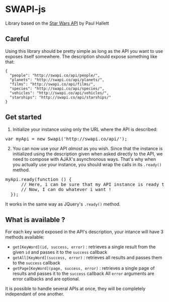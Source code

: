 # SWAPI-js


Library based on the [Star Wars API](http://swapi.co/) by Paul Hallett

## Careful
Using this library should be pretty simple as long as the API you want to use exposes itself somewhere. The description should expose something like that:

```
{
  "people": "http://swapi.co/api/people/", 
  "planets": "http://swapi.co/api/planets/", 
  "films": "http://swapi.co/api/films/", 
  "species": "http://swapi.co/api/species/", 
  "vehicles": "http://swapi.co/api/vehicles/", 
  "starships": "http://swapi.co/api/starships/"
}
```

## Get started
1. Initialize your instance using only the URL where the API is described:
  <pre>var myApi = new Swapi('http://swapi.co/api/');</pre>
2. You can now use your API *almost* as you wish. Since that the instance is initialized using the description given when asked directly to the API, we need to compose with AJAX's asynchronous ways. That's why when you actually use your instance, you should wrap the calls in its `.ready()` method.
  <pre>myApi.ready(function () {
      // Here, i can be sure that my API instance is ready to be used
      // Now, I can do whatever i want !
  });</pre>
  It works in the same way as JQuery's `.ready()` method.

## What is available ?
For each key word exposed in the API's description, your intance will have 3 methods available:
  * `get[KeyWord](id, success, error)` : retrieves a single result from the given `id` and passes it to the `success` callback
  * `getAll[KeyWord](success, error)` : retrieves all results and passes them to the `success` callback
  * `getPage[KeyWord](page, success, error)` : retrieves a single page of results and passes it to the `success` callback
  All `error` arguments are error callbacks and are optional.

It is possible to handle several APIs at once, they will be completely independant of one another.
